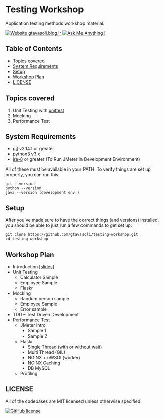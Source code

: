 # Testing Workshop

Application testing methods workshop material. 

[![Website gtavasoli.blog.ir](https://img.shields.io/website-up-down-green-red/http/shields.io.svg)](http://gtavasoli.blog.ir/)
[![Ask Me Anything !](https://img.shields.io/badge/Ask%20me-anything-1abc9c.svg)](https://t.me/gtavasoli_me)

## Table of Contents
- [Topics covered](#topics-covered)
- [System Requirements](#system-requirements)
- [Setup](#setup)
- [Workshop Plan](#workshop-plan)
- [LICENSE](#licence)


## Topics covered
1.  Unit Testing with [unittest](https://docs.python.org/3/library/unittest.html)
2. Mocking
3. Performance Test

## System Requirements
- [git][git] v2.14.1 or greater
- [python3][python3] v3.x
- [jre-8][jre-8] or greater (To Run JMeter in Development Environment)

All of these must be available in your PATH. To verify things are set up properly, you can run this:

```
git --version
python --version
java --version (development env.)
```

## Setup
After you've made sure to have the correct things (and versions) installed, you should be able to just run a few commands to get set up:

```
git clone https://github.com/gtavasoli/testing-workshop.git
cd testing-workshop
```

## Workshop Plan
- Introduction [[slides]]
- Unit Testing
  - Calculator Sample
  - Employee Sample
  - Flaskr
- Mocking
   - Random person sample
  - Employee Sample
  - Error sample
- TDD – Test Driven Development
- Performance Test
  - JMeter Intro
    - Sample 1
    - Sample 2
  - Flaskr
    - Single Thread (with or without wait)
    - Multi Thread (GIL)
    - NGINX + uWSGI (worker) 
    - NGINX Caching
    - DB MySQL
  - Profiling


## LICENSE
All of the codebases are MIT licensed unless otherwise specified. 

[![GitHub license](https://img.shields.io/github/license/Naereen/StrapDown.js.svg)](https://github.com/Naereen/StrapDown.js/blob/master/LICENSE)

[git]: https://git-scm.com/
[python3]: https://www.python.org/downloads/release/python-373/
[jre-8]: https://www.oracle.com/technetwork/java/javase/downloads/jre8-downloads-2133155.html
[slides]: http://
[flaskr]: https://github.com/pallets/flask/tree/master/examples/tutorial/flaskr